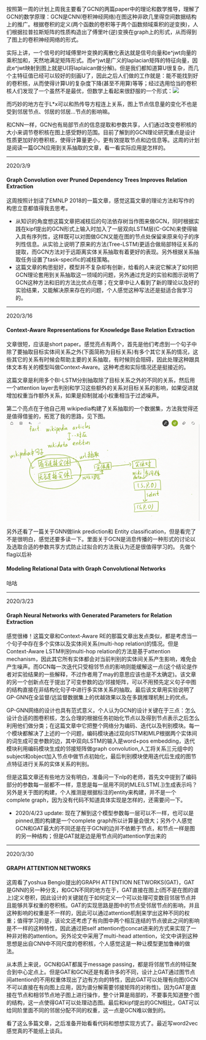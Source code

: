    按照第一周的计划上周我主要看了GCN的两篇paper中的理论和数学推导，理解了GCN的数学原理：GCN是CNN(卷积神经网络)在图这种非欧几里得空间数据结构上的推广。根据卷积的定义(两个函数的卷积等于两个函数频域乘积的逆变换)，人们根据拉普拉斯矩阵的性质构造出了傅里叶(逆)变换在graph上的形式，从而得到了图上的卷积神经网络的形式。
   
   实际上讲，一个信号的时域傅里叶变换的离散化表达就是信号向量和e^jwt向量的乘积加和，天然地满足矩阵形式。而e^jwt是广义的laplacian矩阵的特征向量，因此e^jwt映射到图上就是U(将laplaican做分解)。但是我们都知道算U很复杂，而几个主特征值已经可以较好的刻画U了，因此之后人们做的工作就是：能不能找到好的卷积核，从而使得计算U的复杂度下降(甚至不用算)等等；经过选用恰当的卷积核人们发现了一个虽然不是最优，但数学上看起来很舒服的一个形式：![](https://latex.codecogs.com/gif.latex?y&space;=&space;\sum_{j=0}^{K}\alpha_{j}L^jx)
   
   而巧妙的地方在于L\*x可以和热传导方程连上关系，图上节点信息量的变化不也是受到邻居节点、邻居的邻居...节点的影响嘛。
   
   和CNN一样，GCN也有局部节点的信息提取和参数共享，人们通过改变卷积核的大小来调节卷积核在图上感受野的范围。目前了解到的GCN理论研究重点是设计性质更加好的卷积核，使得计算量更小，更有效提取节点和边信息等。这周的计划是阅读一篇GCN应用到关系抽取的文章，看一看实际应用是怎样的。

---
2020/3/9

#### Graph Convolution over Pruned Dependency Trees Improves Relation Extraction

这周按照计划读了EMNLP 2018的一篇文章，感觉这篇文章的理论方法和写作的构思立意都值得我去思考。
-   从知识的角度想这篇文章把减枝后的句法依存树当作图来做GCN，同时根据实践在kipf提出的GCN形式上输入时加入了一层双向LSTM层(C-GCN)来使得输入具有序列性，这样既可以对图做GCN又能在图的节点处保留来原来句子的序列性信息。从实验上说明了原来的方法(Tree-LSTM)更适合做局部特征关系的提取，而GCN方法对于远距离实体关系抽取有着更好的表现。另外根据关系抽取任务设置了task-specific的减枝策略。 
-   这篇文章的构思挺好，模型并不复杂却有创新，给看的人来说它解决了如何把GCN理论套用到关系抽取这一领域的问题，另外通过充足的实验和图示说明了GCN这种方法和旧的方法比优点在哪；在文章中让人看到了新的理论以及好的实验结果，又能解决原来存在的问题，个人感觉这种写法还是挺适合我学习的。

---
2020/3/16
#### Context-Aware Representations for Knowledge Base Relation Extraction

文章很短，应该是short paper。感觉亮点有两个，首先是他们考虑到一个句子中除了要抽取目标实体间关系之外(下面简称为目标关系)有多个其它关系的情况，这些其它的关系有时候会帮助主要的关系抽取，有时候则会阻碍，因此处理这种跟具体文本有关的模型叫做Context-Aware。这种考虑和实际情况还是挺接近的。

这篇文章是利用多个BI-LSTM分别抽取除了目标关系之外的不同的关系，然后用一个attention layer去判别和学习这些额外的关系对目标关系的影响，如果促进就增加权重当作额外关系，如果是抑制就减小权重相当于过滤噪声。

第二个亮点在于他自己用 wikipedia构建了关系抽取的一个数据集，方法我觉得还是值得借鉴的，拓宽了我的思路，见下图。
![avatar](./img/Wikipedia_RE_Process.png)

另外还看了一篇关于GNN做link prediction和 Entity classification，但是看完了不是很明白，感觉还要多读一下。里面关于GCN是消息传播的一种形式的讨论以及选取合适的参数共享方式防止过拟合的方法我认为还是很值得学习的。
先做个flag以后补
#### Modeling Relational Data with Graph Convolutional Networks
咕咕

---
2020/3/23
#### Graph Neural Networks with Generated Parameters for Relation Extraction

感觉很棒！这篇文章和Context-Aware RE的那篇文章出发点类似，都是考虑当一个句子中存在多个实体以及实体间关系(multi-hop relation)的情况。但是Context-Aware LSTM判别multi-hop relation的方法是基于attention mechanism，因此其它所有实体都会对当前判别的实体间关系产生影响，难免会产生噪声。而GCN每一次迭代只受相邻节点的影响则能缓解这一点(这个结论是作者对实验结果的一些解释，不过作者用了may的意思应该也是不太确定)。该文章的另一个创新点在于提出了可变参数的边/邻接矩阵，可以不用预先定义句子中图的结构直接在非结构化句子中进行多实体关系的抽取。最后该文章用实验说明了GP-GNN在全监督/远监督数据集上的优越效果以及在多跳推理机制上的优点。

GP-GNN网络的设计也具有范式意义，个人认为GCN的设计关键在于三点：怎么设计合适的图卷积核，怎么合理的根据任务初始化节点以及得到节点表示之后怎么利用他们做分类；在这篇文章中它把整个网络分为编码、迭代以及判别模块。每一个模块都解决了上述的一个问题，编码模块通过双向lSTM和MLP根据两个实体间的词生成可变参数的边，其中双向LSTM的输入是word+pos embedding，迭代模块利用编码模块生成的邻接矩阵做graph convolution,人工将关系三元组中的subject和object加入节点中做节点初始化，最后判别模块使用迭代后生成的图节点特征进行关系的实体关系的判别。

但是这篇文章还有些地方没有明白，准备问一下nlp的老师，首先文中提到了编码部分的参数每一层都不一样，意思是每一层用不同的MLE(LSTM\[\.\])生成表示吗？另外是关于图的构建，个人推测是根据标注的entity来构建，并不是一个complete graph，因为没有代码不知道具体实现是怎样的，还需要问一下。

- 2020/4/23 update: 现在了解到这个模型参数每一层可以不一样，也可以是pinned,图的构建是一个complete graph所以计算量会很大；另外个人感觉GCN和GAT最大的不同还是在于GCN的边并不依赖于节点，和节点一样是图的另一种结构；但是GAT就是边是用节点间的attention学出来的

---
2020/3/30
#### GRAPH ATTENTION NETWORKS

这周看了yoshua Bengio提出的GRAPH ATTENTION NETWORKS(GAT)，GAT是GNN的另一种分支，和GCN不同的地方在于，GAT直接在图上(而不是在图的谱上)定义卷积，因此设计的关键就在于如何定义一个可以处理可变数目邻居节点并且能够共享权重的卷积核。GAT的实现思路是图中的节点受邻居节点的影响，并且这种影响的权重是不一样的，因此可以通过attention机制来学出这种不同的权重；值得学习的是，该论文还考虑了有向图中两个相互连结的节点彼此之间的影响是不一样的这种特性，因此通过把self attention也concat进来的方式来实现了一种非对称的attention。另外论文中采用了multi-head attention，论文中讲到这种思想是出自CNN中不同尺度的卷积核，个人感觉这是一种让模型更加鲁棒的做法。

从本质上来说，GCN和GAT都属于message passing，都是将邻居节点的特征聚合到中心定点上。但是GAT和GCN还是有着许多的不同，设计上GAT通过图节点间attention的不用权重体现出了边有方向的特性，因此GAT可以处理有向图(GCN不可以直接在有向图上应用，因为谱分解需要邻接矩阵的对称性)。因为GAT是直接在节点和相邻节点地子图上进行操作，整个计算是局部的，不要事先知道整个图的结构，这一点使得GAT可以处理动态图。最后和kipf提出的GCN相比，GAT可以给同阶里面不同的邻居分配不同的权重，这一点是GCN难以做到的。


看了这么多篇文章，之后准备开始看看代码和想想实现方式了。最近写word2vec感觉真的不能纸上谈兵。
